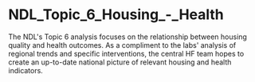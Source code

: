 # NDL_Topic_6_Housing_-_Health
The NDL's Topic 6 analysis focuses on the relationship between housing quality and health outcomes. As a compliment to the labs' analysis of regional trends and specific interventions, the central HF team hopes to create an up-to-date national picture of relevant housing and health indicators. 
